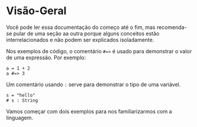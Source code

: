 # Visão-Geral

Você pode ler essa documentação do começo até o fim, mas recomenda-se pular de uma seção aa outra porque alguns conceitos estão interrelacionados e não podem ser explicados isoladamente.

Nos exemplos de código, o comentário `#=>` é usado para demonstrar o valor de uma expressão. Por exemplo:

```crystal
a = 1 + 2
a #=> 3
```

Um comentário usando `:` serve para demonstrar o tipo de uma variável.

```crystal
s = "hello"
# s : String
```

Vamos começar com dois exemplos para nos familiarizarmos com a linguagem.
